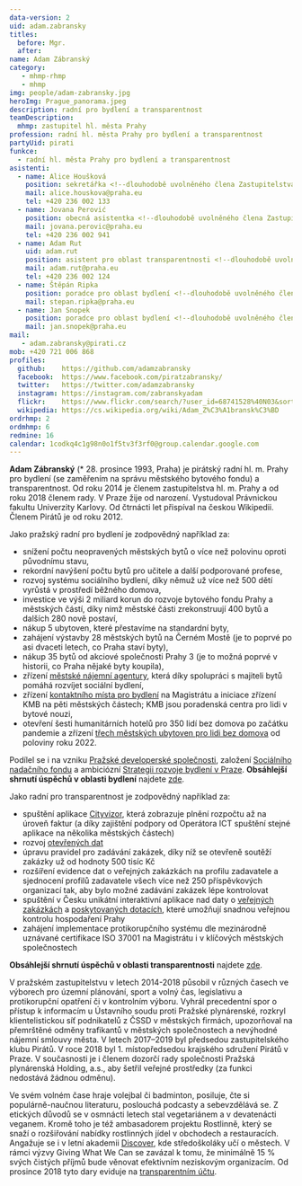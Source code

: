 ```yaml
---
data-version: 2
uid: adam.zabransky
titles:
  before: Mgr.
  after:
name: Adam Zábranský  
category: 
   - mhmp-rhmp
   - mhmp
img: people/adam-zabransky.jpg
heroImg: Prague_panorama.jpeg
description: radní pro bydlení a transparentnost
teamDescription: 
  mhmp: zastupitel hl. města Prahy
profession: radní hl. města Prahy pro bydlení a transparentnost 
partyUid: pirati
funkce: 
  - radní hl. města Prahy pro bydlení a transparentnost  
asistenti:
  - name: Alice Houšková
    position: sekretářka <!--dlouhodobě uvolněného člena Zastupitelstva hl. m. Prahy Adama Zábranského-->
    mail: alice.houskova@praha.eu
    tel: +420 236 002 133
  - name: Jovana Perović
    position: obecná asistentka <!--dlouhodobě uvolněného člena Zastupitelstva hl. m. Prahy Adama Zábranského-->
    mail: jovana.perovic@praha.eu
    tel: +420 236 002 941
  - name: Adam Rut
    uid: adam.rut
    position: asistent pro oblast transparentnosti <!--dlouhodobě uvolněného člena Zastupitelstva hl. m. Prahy Adama Zábranského-->
    mail: adam.rut@praha.eu
    tel: +420 236 002 124
  - name: Štěpán Ripka
    position: poradce pro oblast bydlení <!--dlouhodobě uvolněného člena Zastupitelstva hl. m. Prahy Adama Zábranského-->
    mail: stepan.ripka@praha.eu
  - name: Jan Snopek
    position: poradce pro oblast bydlení <!--dlouhodobě uvolněného člena Zastupitelstva hl. m. Prahy Adama Zábranského-->
    mail: jan.snopek@praha.eu
mail:
   - adam.zabransky@pirati.cz
mob: +420 721 006 868
profiles:
  github:    https://github.com/adamzabransky
  facebook:  https://www.facebook.com/piratzabransky/
  twitter:   https://twitter.com/adamzabransky
  instagram: https://instagram.com/zabranskyadam
  flickr:    https://www.flickr.com/search/?user_id=68741528%40N03&sort=date-taken-desc&view_all=1&text=adam%20z%C3%A1bransk%C3%BD
  wikipedia: https://cs.wikipedia.org/wiki/Adam_Z%C3%A1bransk%C3%BD
ordrhmp: 2
ordmhmp: 6
redmine: 16
calendar: 1codkq4c1g98n0o1f5tv3f3rf0@group.calendar.google.com
---
```


**Adam Zábranský** (* 28. prosince 1993, Praha) je pirátský radní hl. m. Prahy pro bydlení (se zaměřením na správu městského bytového fondu) a transparentnost. Od roku 2014 je členem zastupitelstva hl. m. Prahy a od roku 2018 členem rady. V Praze žije od narození. Vystudoval Právnickou fakultu Univerzity Karlovy. Od čtrnácti let přispíval na českou Wikipedii. Členem Pirátů je od roku 2012.

Jako pražský radní pro bydlení je zodpovědný například za:

- snížení počtu neopravených městských bytů o více než polovinu oproti původnímu stavu,
- rekordní navýšení počtu bytů pro učitele a další podporované profese,
- rozvoj systému sociálního bydlení, díky němuž už více než 500 dětí vyrůstá v prostředí běžného domova,
- investice ve výši 2 miliard korun do rozvoje bytového fondu Prahy a městských částí, díky nimž městské části zrekonstruují 400 bytů a dalších 280 nově postaví,
- nákup 5 ubytoven, které přestavíme na standardní byty,
- zahájení výstavby 28 městských bytů na Černém Mostě (je to poprvé po asi dvaceti letech, co Praha staví byty),
- nákup 35 bytů od akciové společnosti Prahy 3 (je to možná poprvé v historii, co Praha nějaké byty koupila),
- zřízení [městské nájemní agentury](https://najemniagentura.praha.eu/), která díky spolupráci s majiteli bytů pomáhá rozvíjet sociální bydlení,
- zřízení [kontaktního místa pro bydlení](https://www.praha.eu/jnp/cz/o_meste/zivot_v_praze/bydleni/kontakty/kontaktni_misto_pro_bydleni_pri.html) na Magistrátu a iniciace zřízení KMB na pěti městských částech; KMB jsou poradenská centra pro lidi v bytové nouzi,
- otevření šesti humanitárních hotelů pro 350 lidí bez domova po začátku pandemie a zřízení [třech městských ubytoven pro lidi bez domova](https://www.praha.eu/jnp/cz/o_meste/magistrat/tiskovy_servis/tiskove_zpravy/prazsti_radni_schvalili_zrizeni_novych.html) od poloviny roku 2022.

Podílel se i na vzniku [Pražské developerské společnosti](https://pdspraha.eu/), založení [Sociálního nadačního fondu](https://www.praha.eu/jnp/cz/o_meste/zivot_v_praze/zdravotni_a_socialni_oblast/praha_spousti_mestsky_socialni_nadacni.html) a ambiciózní [Strategii rozvoje bydlení v Praze](https://iprpraha.cz/uploads/assets/dokumenty/strategie_rozvoje_bydleni.pdf). **Obsáhlejší shrnutí úspěchů v oblasti bydlení** najdete [zde](https://drive.google.com/file/d/1pVEMuwUaq8pxJrVBQSGPJyVCKUkl--Wc/view).

Jako radní pro transparentnost je zodpovědný například za:

- spuštění aplikace [Cityvizor](https://cityvizor.praha.eu/), která zobrazuje plnění rozpočtu až na úroveň faktur (a díky zajištění podpory od Operátora ICT spuštění stejné aplikace na několika městských částech)
- rozvoj [otevřených dat](https://opendata.praha.eu/organization/magistrat)
- úpravu pravidel pro zadávání zakázek, díky níž se otevřeně soutěží zakázky už od hodnoty 500 tisíc Kč
- rozšíření evidence dat o veřejných zakázkách na profilu zadavatele a sjednocení profilů zadavatele všech více než 250 příspěvkových organizací tak, aby bylo možné zadávání zakázek lépe kontrolovat
- spuštění v Česku unikátní interaktivní aplikace nad daty o [veřejných zakázkách](https://golemio.cz/data/verejne-zakazky#section-2) a [poskytovaných dotacích](https://golemio.cz/data/dotace), které umožňují snadnou veřejnou kontrolu hospodaření Prahy
- zahájení implementace protikorupčního systému dle mezinárodně uznávané certifikace ISO 37001 na Magistrátu i v klíčových městských společnostech

**Obsáhlejší shrnutí úspěchů v oblasti transparentnosti** najdete [zde](https://drive.google.com/file/d/1AakhoCGEdeNJipit44yrviWgyAWF-v6c/view?usp=sharing).

V pražském zastupitelstvu v letech 2014-2018 působil v různých časech ve výborech pro územní plánování, sport a volný čas, legislativu a protikorupční opatření či v kontrolním výboru. Vyhrál precedentní spor o přístup k informacím u Ústavního soudu proti Pražské plynárenské, rozkryl klientelistickou síť podnikatelů z ČSSD v městských firmách, upozorňoval na přemrštěné odměny trafikantů v městských společnostech a nevýhodné nájemní smlouvy města. V letech 2017–2019 byl předsedou zastupitelského klubu Pirátů. V roce 2018 byl 1. místopředsedou krajského sdružení Pirátů v Praze. V současnosti je i členem dozorčí rady společnosti Pražská plynárenská Holding, a.s., aby šetřil veřejné prostředky (za funkci nedostává žádnou odměnu).

Ve svém volném čase hraje volejbal či badminton, posiluje, čte si populárně-naučnou literaturu, poslouchá podcasty a sebevzdělává se. Z etických důvodů se v osmnácti letech stal vegetariánem a v devatenácti veganem. Kromě toho je též ambasadorem projektu Rostlinně, který se snaží o rozšiřování nabídky rostlinných jídel v obchodech a restauracích. Angažuje se i v letní akademii [Discover](https://discover.sk/cs/), kde středoškoláky učí o městech. V rámci výzvy Giving What We Can se zavázal k tomu, že minimálně 15 % svých čistých příjmů bude věnovat efektivním neziskovým organizacím. Od prosince 2018 tyto dary eviduje na [transparentním účtu](https://ib.fio.cz/ib/transparent?a=2001536252).
